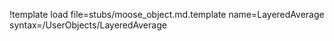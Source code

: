 !template load file=stubs/moose_object.md.template name=LayeredAverage syntax=/UserObjects/LayeredAverage